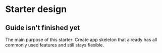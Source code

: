 # Starter design
## Guide isn't finished yet

The main purpose of this starter:
Create app skeleton that already has all commonly used features and still stays flexible.
